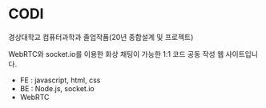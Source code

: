 # CODI
경상대학교 컴퓨터과학과 졸업작품(20년 종합설계 및 프로젝트)

WebRTC와 socket.io를 이용한 화상 채팅이 가능한 1:1 코드 공동 작성 웹 사이트입니다.

- FE : javascript, html, css
- BE : Node.js, socket.io
- WebRTC
